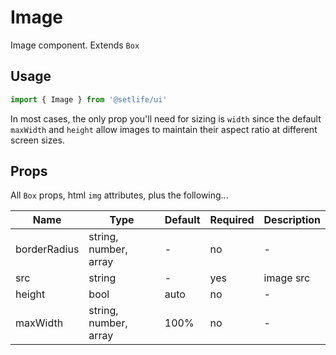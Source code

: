 # Image

Image component. Extends `Box`

## Usage

```js
import { Image } from '@setlife/ui'
```

<!-- STORY -->

In most cases, the only prop you'll need for sizing is `width` since the default `maxWidth` and `height` allow images to maintain their aspect ratio at different screen sizes. 

<!-- STORY -->

## Props

All `Box` props, html `img` attributes, plus the following...

| Name         | Type                  | Default | Required | Description |
|--------------|-----------------------|---------|----------|-------------|
| borderRadius | string, number, array | -       | no       | -           |
| src          | string                | -       | yes      | image src   |
| height       | bool                  | auto    | no       | -           |
| maxWidth     | string, number, array | 100%    | no       | -           |